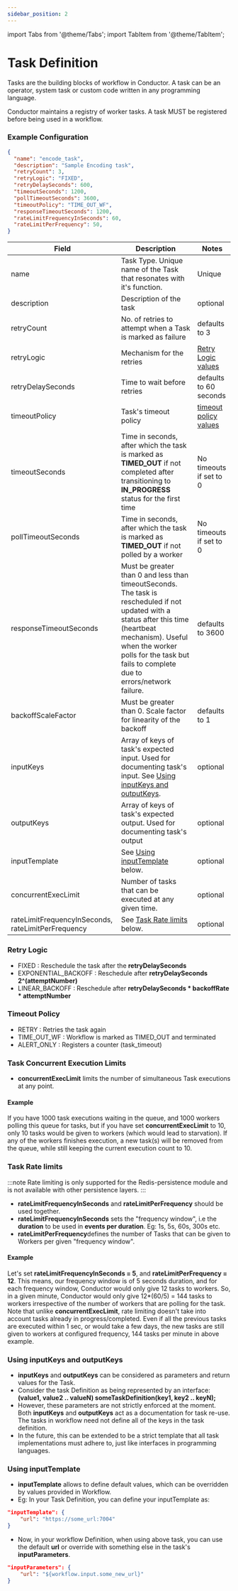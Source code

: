 ```yaml
---
sidebar_position: 2
---
```


import Tabs from '@theme/Tabs';
import TabItem from '@theme/TabItem';

# Task Definition

Tasks are the building blocks of workflow in Conductor. A task can be an operator, system task or custom code written in any programming language.

Conductor maintains a registry of worker tasks.  A task MUST be registered before being used in a workflow.

### Example Configuration

```json
{
  "name": "encode_task",
  "description": "Sample Encoding task",
  "retryCount": 3,
  "retryLogic": "FIXED",
  "retryDelaySeconds": 600,
  "timeoutSeconds": 1200,
  "pollTimeoutSeconds": 3600,
  "timeoutPolicy": "TIME_OUT_WF",
  "responseTimeoutSeconds": 1200,
  "rateLimitFrequencyInSeconds": 60,
  "rateLimitPerFrequency": 50,
}
```


| Field                                              | Description                                                                                                                                                                                                                                     | Notes                                    |
|----------------------------------------------------|-------------------------------------------------------------------------------------------------------------------------------------------------------------------------------------------------------------------------------------------------|------------------------------------------|
| name                                               | Task Type. Unique name of the Task that resonates with it's function.                                                                                                                                                                           | Unique                                   |
| description                                        | Description of the task                                                                                                                                                                                                                         | optional                                 |
| retryCount                                         | No. of retries to attempt when a Task is marked as failure                                                                                                                                                                                      | defaults to 3                            |
| retryLogic                                         | Mechanism for the retries                                                                                                                                                                                                                       | [Retry Logic values](#retry-logic)       |
| retryDelaySeconds                                  | Time to wait before retries                                                                                                                                                                                                                     | defaults to 60 seconds                   |
| timeoutPolicy                                      | Task's timeout policy                                                                                                                                                                                                                           | [timeout policy values](#timeout-policy) |
| timeoutSeconds                                     | Time in seconds, after which the task is marked as **TIMED_OUT** if not completed after transitioning to **IN_PROGRESS** status for the first time                                                                                                  | No timeouts if set to 0                  |
| pollTimeoutSeconds                                 | Time in seconds, after which the task is marked as **TIMED_OUT** if not polled by a worker                                                                                                                                                        | No timeouts if set to 0                  |
| responseTimeoutSeconds                             | Must be greater than 0 and less than timeoutSeconds. The task is rescheduled if not updated with a status after this time (heartbeat mechanism). Useful when the worker polls for the task but fails to complete due to errors/network failure. | defaults to 3600                         |
| backoffScaleFactor                                 | Must be greater than 0. Scale factor for linearity of the backoff                                                                                                                                                                               | defaults to 1                            |
| inputKeys                                          | Array of keys of task's expected input.  Used for documenting task's input. See [Using inputKeys and outputKeys](#using-inputkeys-and-outputkeys).                                                                                              | optional                                 |
| outputKeys                                         | Array of keys of task's expected output.  Used for documenting task's output                                                                                                                                                                    | optional                                 |
| inputTemplate                                      | See [Using inputTemplate](#using-inputtemplate) below.                                                                                                                                                                                          | optional                                 |
| concurrentExecLimit                                | Number of tasks that can be executed at any given time.                                                                                                                                                                                         | optional                                 |
| rateLimitFrequencyInSeconds, rateLimitPerFrequency | See [Task Rate limits](#task-rate-limits) below.                                                                                                                                                                                                | optional                                 |


### Retry Logic

* FIXED : Reschedule the task after the **retryDelaySeconds**
* EXPONENTIAL_BACKOFF : Reschedule after **retryDelaySeconds  2^(attemptNumber)**
* LINEAR_BACKOFF : Reschedule after **retryDelaySeconds * backoffRate * attemptNumber**

### Timeout Policy

* RETRY : Retries the task again
* TIME_OUT_WF : Workflow is marked as TIMED_OUT and terminated
* ALERT_ONLY : Registers a counter (task_timeout)

### Task Concurrent Execution Limits

* **concurrentExecLimit** limits the number of simultaneous Task executions at any point.

#### Example
If you have 1000 task executions waiting in the queue, and 1000 workers polling this queue for tasks, but if you have set **concurrentExecLimit** to 10, only 10 tasks would be given to workers (which would lead to starvation). If any of the workers finishes execution, a new task(s) will be removed from the queue, while still keeping the current execution count to 10.

### Task Rate limits

:::note
Rate limiting is only supported for the Redis-persistence module and is not available with other persistence layers.
:::

* **rateLimitFrequencyInSeconds** and **rateLimitPerFrequency** should be used together.
* **rateLimitFrequencyInSeconds** sets the "frequency window", i.e the **duration** to be used in **events per duration**. Eg: 1s, 5s, 60s, 300s etc.
* **rateLimitPerFrequency**defines the number of Tasks that can be given to Workers per given "frequency window".

#### Example
Let's set **rateLimitFrequencyInSeconds = 5**, and **rateLimitPerFrequency = 12**. This means, our frequency window is of 5 seconds duration, and for each frequency window, Conductor would only give 12 tasks to workers. So, in a given minute, Conductor would only give 12*(60/5) = 144 tasks to workers irrespective of the number of workers that are polling for the task.
Note that unlike **concurrentExecLimit**, rate limiting doesn't take into account tasks already in progress/completed. Even if all the previous tasks are executed within 1 sec, or would take a few days, the new tasks are still given to workers at configured frequency, 144 tasks per minute in above example.


### Using inputKeys and outputKeys

* **inputKeys** and **outputKeys** can be considered as parameters and return values for the Task.
* Consider the task Definition as being represented by an interface: **(value1, value2 .. valueN) someTaskDefinition(key1, key2 .. keyN);**
* However, these parameters are not strictly enforced at the moment. Both **inputKeys** and **outputKeys** act as a documentation for task re-use. The tasks in workflow need not define all of the keys in the task definition.
* In the future, this can be extended to be a strict template that all task implementations must adhere to, just like interfaces in programming languages.

### Using inputTemplate

* **inputTemplate** allows to define default values, which can be overridden by values provided in Workflow.
* Eg: In your Task Definition, you can define your inputTemplate as:

```json
"inputTemplate": {
    "url": "https://some_url:7004"
}
```

* Now, in your workflow Definition, when using above task, you can use the default **url** or override with something else in the task's **inputParameters**.

```json
"inputParameters": {
    "url": "${workflow.input.some_new_url}"
}
```